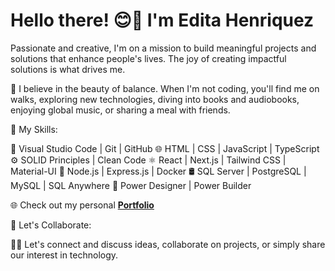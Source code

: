 # Hello there! 😊👋 I'm Edita Henriquez

Passionate and creative, I'm on a mission to build meaningful projects and solutions that enhance people's lives. The joy of creating impactful solutions is what drives me.

🚀 I believe in the beauty of balance. When I'm not coding, you'll find me on walks, exploring new technologies, diving into books and audiobooks, enjoying global music, or sharing a meal with friends.

🌟 My Skills:

🔧 Visual Studio Code | Git | GitHub
🌐 HTML | CSS | JavaScript | TypeScript
⚙️ SOLID Principles | Clean Code
⚛️ React | Next.js | Tailwind CSS | Material-UI
🚀 Node.js | Express.js | Docker
🛢️ SQL Server | PostgreSQL | MySQL | SQL Anywhere
📐 Power Designer | Power Builder

🌐 Check out my personal **<a href="https://github.com/editahenriquez" target="_blank">Portfolio</a>**

🤝 Let's Collaborate:

💬🌟 Let's connect and discuss ideas, collaborate on projects, or simply share our interest in technology.
